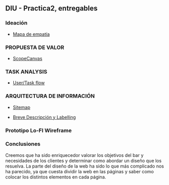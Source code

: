 ## DIU - Practica2, entregables

### Ideación 
* [Mapa de empatía](./Entrega/mapa.pdf)


### PROPUESTA DE VALOR
* [ScopeCanvas](./Entrega/ScopeCanvas.pdf)


### TASK ANALYSIS
* [User/Task flow](./Entrega/flujo.pdf)


### ARQUITECTURA DE INFORMACIÓN
* [Sitemap](./Entrega/flujo.pdf) 


* [Breve Descripción y Labelling](./Entrega/P2.pdf) 


### Prototipo Lo-FI Wireframe 


### Conclusiones  
Creemos que ha sido enriquecedor valorar los objetivos del bar y necesidades de los clientes y determinar como abordar un diseño que los resuelva.
La parte del diseño de la web ha sido lo que más complicado nos ha parecido, ya que cuesta dividir la web en las páginas y saber como colocar los distintos elementos en cada página.

